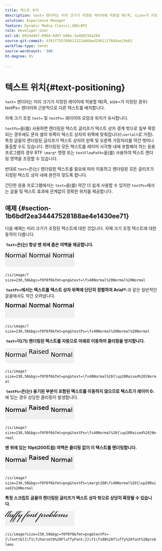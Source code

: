 ```yaml
---
title: 텍스트 위치
description: text= 렌더러는 미리 크기가 지정된 레이어에 적용할 때(즉, size=가 지정된 경우) textPs= 렌더러와 근본적으로 다른 텍스트를 배치합니다.
solution: Experience Manager
feature: Dynamic Media Classic,SDK/API
role: Developer,User
exl-id: 092444bf-9964-4d97-b06e-3add033da284
source-git-commit: 4f81f755789613222a66bed2961117604ae19e62
workflow-type: tm+mt
source-wordcount: '306'
ht-degree: 0%

---
```


# 텍스트 위치{#text-positioning}

`text=` 렌더러는 미리 크기가 지정된 레이어에 적용할 때(즉, size=가 지정된 경우) textPs= 렌더러와 근본적으로 다른 텍스트를 배치합니다.

자체 크기 조정 `text=` 및 `textPs=` 레이어의 모양과 위치가 유사합니다.

`textPs=`을(를) 사용하면 렌더링된 텍스트 글리프가 텍스트 상자 경계 밖으로 일부 확장되는 경우에도 문자 셀의 위쪽이 텍스트 상자의 위쪽에 맞춰집니다(`\vertalt`로 가정). 특정 글꼴의 렌더링된 글리프가 텍스트 상자의 왼쪽 및 오른쪽 가장자리를 약간 벗어나 돌출할 수도 있습니다. 렌더링된 모든 텍스트를 레이어 사각형 내에 포함해야 하는 응용 프로그램의 경우 RTF `\marg*` 명령 또는 `textFlowPath=`을(를) 사용하여 텍스트 렌더링 영역을 조정할 수 있습니다.

반대로 `text=`은(는) 렌더링된 텍스트를 필요에 따라 이동하고 렌더링된 모든 글리프가 지정된 텍스트 상자 내에 완전히 맞도록 합니다.

간단한 응용 프로그램에서는 `text=`을(를) 약간 더 쉽게 사용할 수 있지만 `textPs=`에서는 글꼴 및 텍스트 효과에 관계없이 정확한 위치를 제공합니다.

## 예제 {#section-1b6bdf2ea34447528188ae4e1430ee71}

다음 예제는 미리 크기가 조정된 텍스트에 대한 것입니다. 자체 크기 조정 텍스트에 대한 동작이 다릅니다.

**&#x200B; `Text=`은(는) 항상 맨 위에 좁은 여백을 제공합니다.**

![텍스트 위치 지정 예제 한 이미지](assets/tp01.png)

`/is/image/?size=230,50&bgc=f0f0f0&fmt=png&text=\fs40Normal%20Normal%20Normal`

**&#x200B; `textPs=`에서는 텍스트를 텍스트 상자 위쪽에 단단히 정렬하여 Arial®:**&#x200B;과 같은 일반적인 글꼴에서도 약간 오려냅니다.

![텍스트 위치 지정 예제 2개 이미지](assets/tp02.png)

`/is/image/?size=230,50&bgc=f0f0f0&fmt=png&textPs=\fs40Normal%20Normal%20Normal`

**&#x200B; `text=`이(가) 렌더링된 텍스트를 자동으로 아래로 이동하여 클리핑을 방지합니다.**

![텍스트 위치 지정 예: 이미지 3개](assets/tp03.png)

`/is/image?size=230,50&bgc=f0f0f0&fmt=png&text=\fs40Normal%20{\up20Raised%20}Normal`

**&#x200B; `textPs=`은(는) 융기된 부분이 포함된 텍스트를 이동하지 않으므로 텍스트가 레이어 0:**&#x200B;에 있는 경우 상당한 클리핑이 발생합니다.

![텍스트 위치 지정 예제 4개 이미지](assets/tp04.png)

`/is/image?size=230,50&bgc=f0f0f0&fmt=png&textPs=\fs40Normal%20{\up20Raised%20}Normal`

**맨 위에 있는 10pt(200트윕) 여백은 클리핑 없이 이 텍스트를 렌더링합니다.**

![텍스트 위치 지정 예제 5개 이미지](assets/tp05.png)

`/is/image?size=230,50&bgc=f0f0f0&fmt=png&textPs=\margt200\fs40Normal%20{\up20Raised}%20Normal`

**특정 스크립트 글꼴의 렌더링된 글리프가 텍스트 상자 밖으로 상당히 확장될 수 있습니다.**

![텍스트 위치 지정 예제 6개 이미지](assets/tp06.png)

`/is/image?size=230,50&bgc=f0f0f0&fmt=png&textPs={\fonttbl{\f1\fcharset0%20FluffyFont;}}\f1\fs88%20fluffy%20font%20problems`
